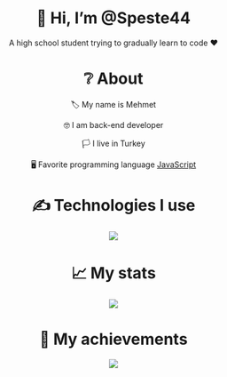 <div align="center">
<h1> 👋 Hi, I’m @Speste44 </h1>
<p> A high school student trying to gradually learn to code ❤ </p>
  
<h1> ❔ About </h1>
  <p> 🏷 My name is Mehmet </p>
  <p> 🤓 I am back-end developer </p>
  <p> 🏳 I live in Turkey </p>
  <p> 🖥 Favorite programming language <a href="https://tr.wikipedia.org/wiki/JavaScript"> JavaScript </a> </p>


<h1> ✍ Technologies I use </h1>
<img src="https://skillicons.dev/icons?i=js,ts,cs,react,nodejs,mongodb,html,css,vscode,atom,discord&theme=dark" />

<h1> 📈 My stats </h1>
<img src="https://github-readme-stats.vercel.app/api?username=Speste44&show_icons=true&theme=dark" />

<h1> 💎 My achievements </h1>
<img src="https://github-profile-trophy.vercel.app/?username=Speste44&theme=onedark" />
